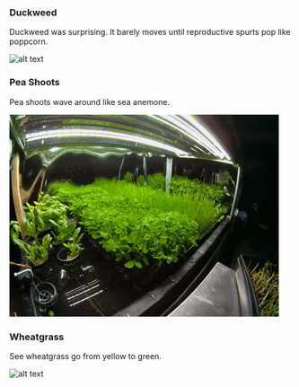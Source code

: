 
### Duckweed
Duckweed was surprising.  It barely moves until reproductive spurts pop like poppcorn.

![alt text](https://raw.githubusercontent.com/WillWelker/pi-temporal-camera/master/example-gifs/duckweed.gif "Duckweed")

### Pea Shoots
Pea shoots wave around like sea anemone.

![alt text](https://raw.githubusercontent.com/WillWelker/pi-temporal-camera/master/example-gifs/pea-shoots.gif "Pea Shoots")

### Wheatgrass
See wheatgrass go from yellow to green.

![alt text](https://raw.githubusercontent.com/WillWelker/pi-temporal-camera/master/example-gifs/wheatgrass.gif "Wheatgrass")

